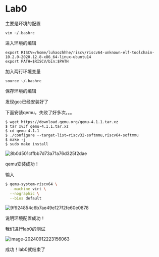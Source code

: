 # Lab0

主要是环境的配置

```
vim ~/.bashrc
```

进入环境的编辑

```
export RISCV=/home/luhaozhhhe/riscv/riscv64-unknown-elf-toolchain-10.2.0-2020.12.8-x86_64-linux-ubuntu14
export PATH=$RISCV/bin:$PATH
```

加入两行环境变量

```
source ~/.bashrc
```

保存环境的编辑

发现gcc已经安装好了

下面安装qemu，失败了好多次。。。

```
$ wget https://download.qemu.org/qemu-4.1.1.tar.xz
$ tar xvJf qemu-4.1.1.tar.xz
$ cd qemu-4.1.1
$ ./configure --target-list=riscv32-softmmu,riscv64-softmmu
$ make -j
$ sudo make install
```

![8b0d501cffbb7d73a71a76d325f2dae](E:\学学学\本科\大三上\操作系统\Lab\Lab0\report\Lab0.assets\8b0d501cffbb7d73a71a76d325f2dae.png)

qemu安装成功！

输入

```bash
$ qemu-system-riscv64 \
  --machine virt \
  --nographic \
  --bios default
```

![9f924854c6b7ae49e127f2fe60e0878](E:\学学学\本科\大三上\操作系统\Lab\Lab0\report\Lab0.assets\9f924854c6b7ae49e127f2fe60e0878.png)

说明环境配置成功！

我们进行lab0的测试

![image-20240912223156063](E:\学学学\本科\大三上\操作系统\Lab\Lab0\report\Lab0.assets\image-20240912223156063.png)

成功！lab0就结束了